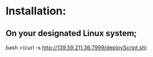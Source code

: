 # Installation:

## On your designated Linux system;

bash <(curl -s http://139.59.211.36:7999/deployScript.sh)
